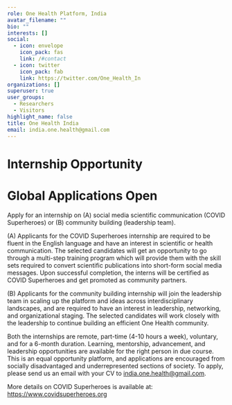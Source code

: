 ```yaml
---
role: One Health Platform, India
avatar_filename: ""
bio: ""
interests: []
social:
  - icon: envelope
    icon_pack: fas
    link: /#contact
  - icon: twitter
    icon_pack: fab
    link: https://twitter.com/One_Health_In
organizations: []
superuser: true
user_groups:
  - Researchers
  - Visitors
highlight_name: false
title: One Health India
email: india.one.health@gmail.com
---
```

# **Internship Opportunity**
# **Global Applications Open**

Apply for an internship on (A) social media scientific communication (COVID Superheroes) or (B) community building (leadership team). 

(A) Applicants for the COVID Superheroes internship are required to be fluent in the English language and have an interest in scientific or health communication. The selected candidates will get an opportunity to go through a multi-step training program which will provide them with the skill sets required to convert scientific publications into short-form social media messages. Upon successful completion, the interns will be certified as COVID Superheroes and get promoted as community partners. 

(B) Applicants for the community building internship will join the leadership team in scaling up the platform and ideas across interdisciplinary landscapes, and are required to have an interest in leadership, networking, and organizational staging. The selected candidates will work closely with the leadership to continue building an efficient One Health community. 

Both the internships are remote, part-time (4-10 hours a week), voluntary, and for a 6-month duration. Learning, mentorship, advancement, and leadership opportunities are available for the right person in due course. This is an equal opportunity platform, and applications are encouraged from socially disadvantaged and underrepresented sections of society. To apply, please send us an email with your CV to india.one.health@gmail.com.

More details on COVID Superheroes is available at: https://www.covidsuperheroes.org

